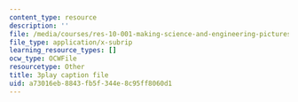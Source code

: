 ```yaml
---
content_type: resource
description: ''
file: /media/courses/res-10-001-making-science-and-engineering-pictures-a-practical-guide-to-presenting-your-work-spring-2016/a73016eb8843fb5f344e8c95ff8060d1_zYcRXHYKYTI.srt
file_type: application/x-subrip
learning_resource_types: []
ocw_type: OCWFile
resourcetype: Other
title: 3play caption file
uid: a73016eb-8843-fb5f-344e-8c95ff8060d1
---
```


